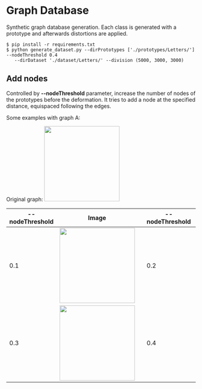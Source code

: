 # Graph Database

Synthetic graph database generation. Each class is generated with a prototype and afterwards distortions are applied.

    $ pip install -r requirements.txt
    $ python generate_dataset.py --dirPrototypes ['./prototypes/Letters/'] --nodeThreshold 0.4  
       --dirDataset './dataset/Letters/' --division (5000, 3000, 3000)
    
## Add nodes

Controlled by __--nodeThreshold__ parameter, increase the number of nodes of the prototypes before the deformation. It tries to add a node at the specified distance, equispaced following the edges.

Some examples with graph A:

Original graph:
<img src="https://github.com/priba/graph_db/blob/master/prototypes/Letters/A.png" width="200">

| --nodeThreshold  | Image | | --nodeThreshold  | Image |
| ------------- | ------------- | ------------- | ------------- | ------------- |
| 0.1  | <img src="https://github.com/priba/graph_db/blob/master/readme_plots/A_01.png" width="200"> | | 0.2 | <img src="https://github.com/priba/graph_db/blob/master/readme_plots/A_02.png" width="200"> |
| 0.3  | <img src="https://github.com/priba/graph_db/blob/master/readme_plots/A_03.png" width="200"> | | 0.4 | <img src="https://github.com/priba/graph_db/blob/master/readme_plots/A_04.png" width="200"> |

